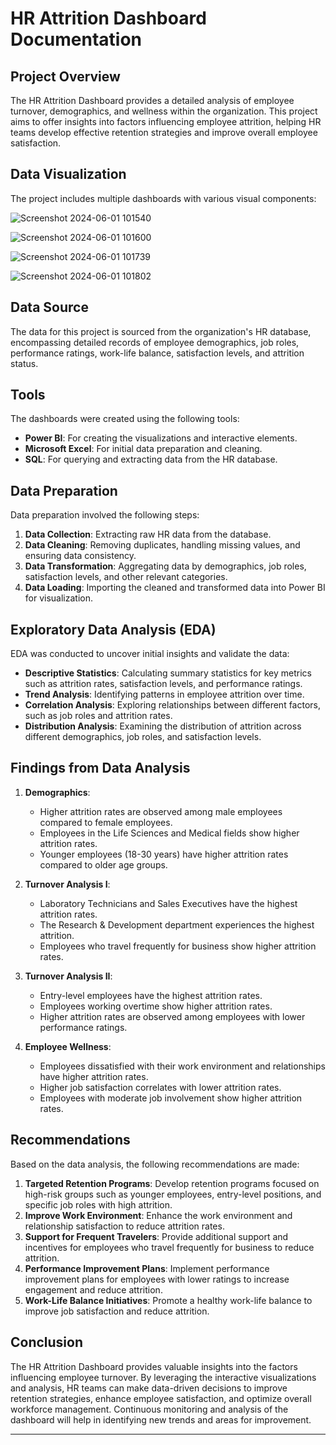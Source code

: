 # HR Attrition Dashboard Documentation

## Project Overview
The HR Attrition Dashboard provides a detailed analysis of employee turnover, demographics, and wellness within the organization. This project aims to offer insights into factors influencing employee attrition, helping HR teams develop effective retention strategies and improve overall employee satisfaction.

## Data Visualization
The project includes multiple dashboards with various visual components:


![Screenshot 2024-06-01 101540](https://github.com/Motjiang/HR-Attrition-Dashboard/assets/114883452/89a0438d-d1d3-459d-a9d8-3b07b7d8e227)


![Screenshot 2024-06-01 101600](https://github.com/Motjiang/HR-Attrition-Dashboard/assets/114883452/a5d9ede2-d779-4fbc-94c1-f5ca632e1af1)


![Screenshot 2024-06-01 101739](https://github.com/Motjiang/HR-Attrition-Dashboard/assets/114883452/5e2f077a-cea5-45b7-b0e7-78c804143c51)


![Screenshot 2024-06-01 101802](https://github.com/Motjiang/HR-Attrition-Dashboard/assets/114883452/06bd4569-59cd-4dfc-9249-025e83ae3aa7)



## Data Source
The data for this project is sourced from the organization's HR database, encompassing detailed records of employee demographics, job roles, performance ratings, work-life balance, satisfaction levels, and attrition status.

## Tools
The dashboards were created using the following tools:
- **Power BI**: For creating the visualizations and interactive elements.
- **Microsoft Excel**: For initial data preparation and cleaning.
- **SQL**: For querying and extracting data from the HR database.

## Data Preparation
Data preparation involved the following steps:
1. **Data Collection**: Extracting raw HR data from the database.
2. **Data Cleaning**: Removing duplicates, handling missing values, and ensuring data consistency.
3. **Data Transformation**: Aggregating data by demographics, job roles, satisfaction levels, and other relevant categories.
4. **Data Loading**: Importing the cleaned and transformed data into Power BI for visualization.

## Exploratory Data Analysis (EDA)
EDA was conducted to uncover initial insights and validate the data:
- **Descriptive Statistics**: Calculating summary statistics for key metrics such as attrition rates, satisfaction levels, and performance ratings.
- **Trend Analysis**: Identifying patterns in employee attrition over time.
- **Correlation Analysis**: Exploring relationships between different factors, such as job roles and attrition rates.
- **Distribution Analysis**: Examining the distribution of attrition across different demographics, job roles, and satisfaction levels.

## Findings from Data Analysis
1. **Demographics**:
   - Higher attrition rates are observed among male employees compared to female employees.
   - Employees in the Life Sciences and Medical fields show higher attrition rates.
   - Younger employees (18-30 years) have higher attrition rates compared to older age groups.

2. **Turnover Analysis I**:
   - Laboratory Technicians and Sales Executives have the highest attrition rates.
   - The Research & Development department experiences the highest attrition.
   - Employees who travel frequently for business show higher attrition rates.

3. **Turnover Analysis II**:
   - Entry-level employees have the highest attrition rates.
   - Employees working overtime show higher attrition rates.
   - Higher attrition rates are observed among employees with lower performance ratings.

4. **Employee Wellness**:
   - Employees dissatisfied with their work environment and relationships have higher attrition rates.
   - Higher job satisfaction correlates with lower attrition rates.
   - Employees with moderate job involvement show higher attrition rates.

## Recommendations
Based on the data analysis, the following recommendations are made:
1. **Targeted Retention Programs**: Develop retention programs focused on high-risk groups such as younger employees, entry-level positions, and specific job roles with high attrition.
2. **Improve Work Environment**: Enhance the work environment and relationship satisfaction to reduce attrition rates.
3. **Support for Frequent Travelers**: Provide additional support and incentives for employees who travel frequently for business to reduce attrition.
4. **Performance Improvement Plans**: Implement performance improvement plans for employees with lower ratings to increase engagement and reduce attrition.
5. **Work-Life Balance Initiatives**: Promote a healthy work-life balance to improve job satisfaction and reduce attrition.

## Conclusion
The HR Attrition Dashboard provides valuable insights into the factors influencing employee turnover. By leveraging the interactive visualizations and analysis, HR teams can make data-driven decisions to improve retention strategies, enhance employee satisfaction, and optimize overall workforce management. Continuous monitoring and analysis of the dashboard will help in identifying new trends and areas for improvement.

---
